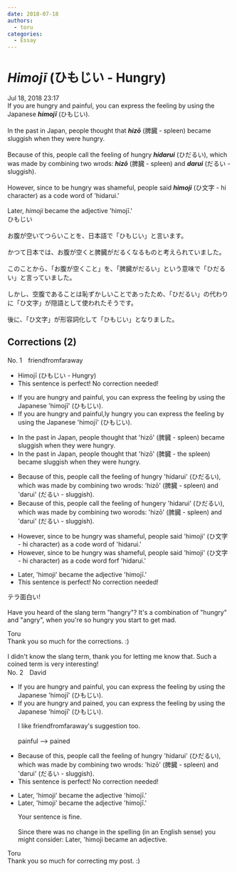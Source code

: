```yaml
---
date: 2018-07-18
authors:
  - toru
categories:
  - Essay
---
```


<h1 id="subject_show"><strong><em>Himojī</strong></em> (ひもじい - Hungry)</h1>
<div class="date">Jul 18, 2018 23:17</div>
<div id="post"><div id="body_show_ori">
If you are hungry and painful, you can express the feeling by using the Japanese <strong><em>himojī</em></strong> (ひもじい).<br/><br/>In the past in Japan, people thought that <strong><em>hizō</em></strong> (脾臓 - spleen) became sluggish when they were hungry.<br/><br/>Because of this, people call the feeling of hungry <strong><em>hidarui</em></strong> (ひだるい), which was made by combining two wrods: <strong><em>hizō</em></strong> (脾臓 - spleen) and <strong><em>darui</em></strong> (だるい - sluggish).<br/><br/>However, since to be hungry was shameful, people said <strong><em>himoji</em></strong> (ひ文字 - hi character) as a code word of 'hidarui.'<br/><br/>Later, <em>himoji</em> became the adjective 'himojī.'
</div></div>

<!-- more -->

<div id="post_ja"><div id="body_show_mo">
ひもじい<br/><br/>お腹が空いてつらいことを、日本語で「ひもじい」と言います。<br/><br/>かつて日本では、お腹が空くと脾臓がだるくなるものと考えられていました。<br/><br/>このことから、「お腹が空くこと」を、「脾臓がだるい」という意味で「ひだるい」と言っていました。<br/><br/>しかし、空腹であることは恥ずかしいことであったため、「ひだるい」の代わりに「ひ文字」が隠語として使われたそうです。<br/><br/>後に、「ひ文字」が形容詞化して「ひもじい」となりました。
</div></div>

## Corrections (2)
<div id="block"><div class="first_name"> No. 1　<span class="just_name">friendfromfaraway</span></div><div id="block2">
<ul class="correction_field">
<li class="incorrect">Himojī (ひもじい - Hungry)</li>
<li class="corrected perfect">This sentence is perfect! No correction needed!</li>
</ul>
<ul class="correction_field">
<li class="incorrect">If you are hungry and painful, you can express the feeling by using the Japanese 'himojī' (ひもじい).</li>
<li class="corrected correct">
If you are <span class="f_gray"><span class="sline">hungry and </span></span>painful<span class="f_gray"><span class="sline">,</span></span><span class="f_red">ly</span> <span class="f_red">hungr</span>y<span class="f_red"> y</span>ou can express the feeling by using the Japanese 'himojī' (ひもじい).
</li>
</ul>
<ul class="correction_field">
<li class="incorrect">In the past in Japan, people thought that 'hizō' (脾臓 - spleen) became sluggish when they were hungry.</li>
<li class="corrected correct">
In the past in Japan, people thought that 'hizō' (脾臓 - <span class="f_red">the </span>spleen) became sluggish when they were hungry.
</li>
</ul>
<ul class="correction_field">
<li class="incorrect">Because of this, people call the feeling of hungry 'hidarui' (ひだるい), which was made by combining two wrods: 'hizō' (脾臓 - spleen) and 'darui' (だるい - sluggish).</li>
<li class="corrected correct">
Because of this, people call the feeling of hung<span class="f_red">e</span>r<span class="f_gray"><span class="sline">y</span></span> 'hidarui' (ひだるい), which was made by combining two w<span class="f_red">o</span>r<span class="f_gray"><span class="sline">o</span></span>ds: 'hizō' (脾臓 - spleen) and 'darui' (だるい - sluggish).
</li>
</ul>
<ul class="correction_field">
<li class="incorrect">However, since to be hungry was shameful, people said 'himoji' (ひ文字 - hi character) as a code word of 'hidarui.'</li>
<li class="corrected correct">
However, since to be hungry was shameful, people said 'himoji' (ひ文字 - hi character) as a code word <span class="f_red">f</span>o<span class="f_red">r</span><span class="f_gray"><span class="sline">f</span></span> 'hidarui.'
</li>
</ul>
<ul class="correction_field">
<li class="incorrect">Later, 'himoji' became the adjective 'himojī.'</li>
<li class="corrected perfect">This sentence is perfect! No correction needed!</li>
</ul>
<p class="comment_small">
 テラ面白い!
 <br/>
 <br/>
 Have you heard of the slang term "hangry"? It's a combination of "hungry" and "angry", when you're so hungry you start to get mad.
</p>

</div><div class="name"><span class="just_name">Toru</span><br>
Thank you so much for the corrections. :)<br/><br/>I didn't know the slang term, thank you for letting me know that. Such a coined term is very interesting!
</div>
</div>
<div id="block"><div class="first_name"> No. 2　<span class="just_name">David</span></div><div id="block2">
<ul class="correction_field">
<li class="incorrect">If you are hungry and painful, you can express the feeling by using the Japanese 'himojī' (ひもじい).</li>
<li class="corrected correct">
If you are hungry and pained, you can express the feeling by using the Japanese 'himojī' (ひもじい).
<p class="correction_comment">I like friendfromfaraway's suggestion too. <br/><br/>painful --&gt; pained</p>
</li>
</ul>
<ul class="correction_field">
<li class="incorrect">Because of this, people call the feeling of hungry 'hidarui' (ひだるい), which was made by combining two wrods: 'hizō' (脾臓 - spleen) and 'darui' (だるい - sluggish).</li>
<li class="corrected perfect">This sentence is perfect! No correction needed!</li>
</ul>
<ul class="correction_field">
<li class="incorrect">Later, 'himoji' became the adjective 'himojī.'</li>
<li class="corrected correct">
Later, 'himoji' became the adjective 'himojī.'
<p class="correction_comment">Your sentence is fine.<br/><br/>Since there was no change in the spelling (in an English sense) you might consider: Later, 'himoji became an adjective.</p>
</li>
</ul>
</div><div class="name"><span class="just_name">Toru</span><br>
Thank you so much for correcting my post. :)
</div>
</div>
